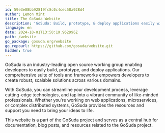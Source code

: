 ```yaml
---
id: 59e3e88bb92819fc8c0c4cec50a028d4
author: Lemon Mint
title: The GoSuda Website
description: 'GoSuda: Build, prototype, & deploy applications easily with our open-source tools & vibrant community.'
language: en
date: 2024-10-01T13:50:10.962996Z
path: /website
go_package: gosuda.org/website
go_repourl: https://github.com/gosuda/website.git
hidden: true
---
```

GoSuda is an industry-leading open source working group enabling developers to easily build, prototype, and deploy applications. Our comprehensive suite of tools and frameworks empowers developers to create robust, scalable solutions across various domains.

With GoSuda, you can streamline your development process, leverage cutting-edge technologies, and tap into a vibrant community of like-minded professionals. Whether you're working on web applications, microservices, or complex distributed systems, GoSuda provides the resources and support you need to bring your ideas to life.

This website is a part of the GoSuda project and serves as a central hub for documentation, blog posts, and resources related to the GoSuda project.

